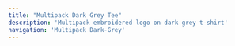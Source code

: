 ```yaml
---
title: "Multipack Dark Grey Tee"
description: 'Multipack embroidered logo on dark grey t-shirt'
navigation: 'Multipack Dark-Grey'
---
```


